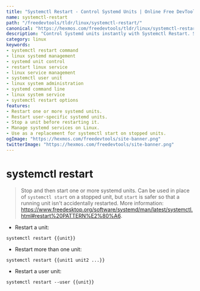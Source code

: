 ```yaml
---
title: "Systemctl Restart - Control Systemd Units | Online Free DevTools by Hexmos"
name: systemctl-restart
path: "/freedevtools/tldr/linux/systemctl-restart/"
canonical: "https://hexmos.com/freedevtools/tldr/linux/systemctl-restart/"
description: "Control Systemd units instantly with Systemctl Restart. Stop, start, and manage system services on Linux with ease. Free online tool, no registration required."
category: linux
keywords:
- systemctl restart command
- linux systemd management
- systemd unit control
- restart linux service
- linux service management
- systemctl user unit
- linux system administration
- systemd command line
- linux system service
- systemctl restart options
features:
- Restart one or more systemd units.
- Restart user-specific systemd units.
- Stop a unit before restarting it.
- Manage systemd services on Linux.
- Use as a replacement for systemctl start on stopped units.
ogImage: "https://hexmos.com/freedevtools/site-banner.png"
twitterImage: "https://hexmos.com/freedevtools/site-banner.png"
---
```


# systemctl restart

> Stop and then start one or more systemd units.
> Can be used in place of `systemctl start` on a stopped unit, but `start` is safer so that a running unit isn't accidentally restarted.
> More information: <https://www.freedesktop.org/software/systemd/man/latest/systemctl.html#restart%20PATTERN%E2%80%A6>.

- Restart a unit:

`systemctl restart {{unit}}`

- Restart more than one unit:

`systemctl restart {{unit1 unit2 ...}}`

- Restart a user unit:

`systemctl restart --user {{unit}}`
